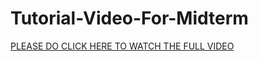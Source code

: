 # Tutorial-Video-For-Midterm

[PLEASE DO CLICK HERE TO WATCH THE FULL VIDEO](https://www.youtube.com/watch?v=ErXW0_m7B_g)
